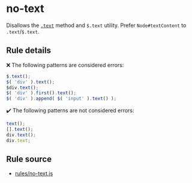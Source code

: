 # no-text

Disallows the [`.text`](https://api.jquery.com/text/) method and `$.text` utility. Prefer `Node#textContent` to `.text`/`$.text`.

## Rule details

❌ The following patterns are considered errors:
```js
$.text();
$( 'div' ).text();
$div.text();
$( 'div' ).first().text();
$( 'div' ).append( $( 'input' ).text() );
```

✔️ The following patterns are not considered errors:
```js
text();
[].text();
div.text();
div.text;
```
## Rule source

* [rules/no-text.js](../rules/no-text.js)
